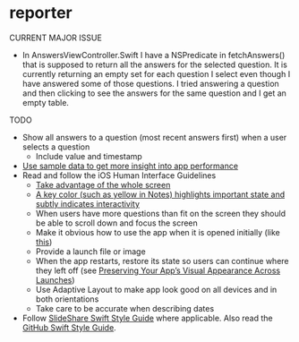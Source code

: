 # reporter
CURRENT MAJOR ISSUE
* In AnswersViewController.Swift I have a NSPredicate in fetchAnswers() that is supposed to return all the answers for the selected question. It is currently returning an empty set for each question I select even though I have answered some of those questions. I tried answering a question and then clicking to see the answers for the same question and I get an empty table. 

TODO
* Show all answers to a question (most recent answers first) when a user selects a question
  * Include value and timestamp
* [Use sample data to get more insight into app performance](https://www.ibm.com/developerworks/community/blogs/mobileblog/entry/testing_swift_apps_with_data_generators?lang=en) 
* Read and follow the iOS Human Interface Guidelines
  * [Take advantage of the whole screen](http://imgur.com/Nt7wHsr,MmMBJ8D#1)
  * [A key color (such as yellow in Notes) highlights important state and subtly indicates interactivity](http://imgur.com/Nt7wHsr,MmMBJ8D) 
  * When users have more questions than fit on the screen they should be able to scroll down and focus the screen 
  * Make it obvious how to use the app when it is opened initially (like [this](http://imgur.com/DLy4OZw))
  * Provide a launch file or image 
  * When the app restarts, restore its state so users can continue where they left off (see [Preserving Your App’s Visual Appearance Across Launches](https://developer.apple.com/library/ios/documentation/iPhone/Conceptual/iPhoneOSProgrammingGuide/StrategiesforImplementingYourApp/StrategiesforImplementingYourApp.html#//apple_ref/doc/uid/TP40007072-CH5-SW2))
  * Use Adaptive Layout to make app look good on all devices and in both orientations 
  * Take care to be accurate when describing dates
* Follow [SlideShare Swift Style Guide](https://github.com/SlideShareInc/swift-style-guide) where applicable. Also read the [GitHub Swift Style Guide](https://github.com/github/swift-style-guide).
